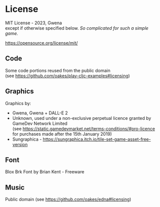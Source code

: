 # License

MIT License - 2023, Gwena\
except if otherwise specified below. _So complicated for such a simple game._ 

https://opensource.org/license/mit/

## Code

Some code portions reused from the public domain\
(see https://github.com/oakes/play-cljc-examples#licensing)

## Graphics

Graphics by:
* Gwena, Gwena + DALL-E 2
* Unknown, used under a non-exclusive perpetual licence granted by GameDev Network Limited\
  (see https://static.gamedevmarket.net/terms-conditions/#pro-licence \
  for purchases made after the 15th January 2019)
* Sungraphica - https://sungraphica.itch.io/tile-set-game-asset-free-version 

## Font

Blox Brk Font by Brian Kent - Freeware 

## Music

Public domain (see https://github.com/oakes/edna#licensing)
